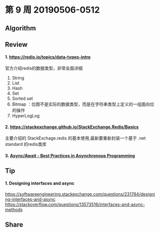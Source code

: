 # 第 9 周  20190506-0512

## Algorithm


## Review

#### 1. https://redis.io/topics/data-types-intro

官方介绍redis的数据类型，非常全面详细
1. String
2. List
3. Hash
4. Set
5. Sorted set
6. Bitmap ：位图不是实际的数据类型，而是在字符串类型上定义的一组面向位的操作
7. HyperLogLog

#### 2. https://stackexchange.github.io/StackExchange.Redis/Basics

主要介绍的 StackExchage.redis 的基本使用,最新要重新封装一个基于 .net standard 的redis类库

#### 3. [Async/Await - Best Practices in Asynchronous Programming](https://msdn.microsoft.com/en-us/magazine/jj991977.aspx)



## Tip

#### 1. Designing interfaces and async
https://softwareengineering.stackexchange.com/questions/231784/designing-interfaces-and-async
https://stackoverflow.com/questions/13573516/interfaces-and-async-methods

## Share

